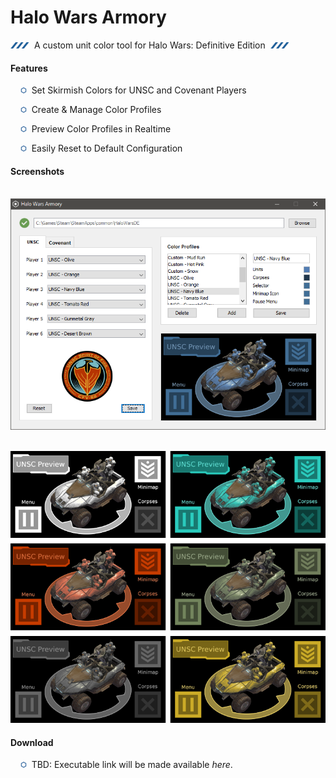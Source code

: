 # Halo Wars Armory
![Lines](src/com/xephorium/armory/ui/resource/image/readmeSmallLines.png)&nbsp; A custom unit color tool for Halo Wars: Definitive Edition &nbsp;![Lines](src/com/xephorium/armory/ui/resource/image/readmeSmallLines.png)


#### Features
&nbsp;&nbsp;&nbsp;&nbsp;![Bullet](src/com/xephorium/armory/ui/resource/image/readmeSmallBullet.png)&nbsp; Set Skirmish Colors for UNSC and Covenant Players

&nbsp;&nbsp;&nbsp;&nbsp;![Bullet](src/com/xephorium/armory/ui/resource/image/readmeSmallBullet.png)&nbsp; Create & Manage Color Profiles

&nbsp;&nbsp;&nbsp;&nbsp;![Bullet](src/com/xephorium/armory/ui/resource/image/readmeSmallBullet.png)&nbsp; Preview Color Profiles in Realtime

&nbsp;&nbsp;&nbsp;&nbsp;![Bullet](src/com/xephorium/armory/ui/resource/image/readmeSmallBullet.png)&nbsp; Easily Reset to Default Configuration


#### Screenshots
&nbsp;&nbsp;&nbsp;&nbsp;![UI Preview](src/com/xephorium/armory/ui/resource/image/readmeScreenshot1.png)

&nbsp;&nbsp;&nbsp;&nbsp;![Color Variations](src/com/xephorium/armory/ui/resource/image/readmeScreenshot2.png)


#### Download
&nbsp;&nbsp;&nbsp;&nbsp;![Bullet](src/com/xephorium/armory/ui/resource/image/readmeSmallBullet.png)&nbsp; TBD: Executable link will be made available *here*.
